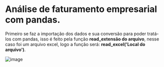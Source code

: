 # Análise de faturamento empresarial com pandas. 

Primeiro se faz a importação dos dados e sua conversão para poder tratá-los com pandas, isso é feito pela função **read_extensão do arquivo**, nesse caso foi um arquivo excel, logo a função será: **read_excel('Local do arquivo')**.  

![image](https://github.com/DaviFelipe00/Faturamento_com_pandas/blob/main/leitura_do_arquivo.png?raw=true)
